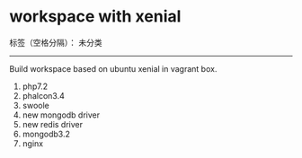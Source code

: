 ﻿# workspace with xenial

标签（空格分隔）： 未分类

---

Build workspace based on ubuntu xenial in vagrant box.

1. php7.2
2. phalcon3.4
3. swoole
4. new mongodb driver
5. new redis driver
6. mongodb3.2
7. nginx



